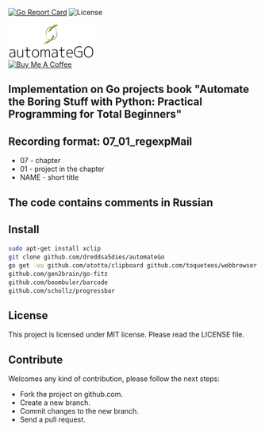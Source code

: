 [![Go Report Card](https://goreportcard.com/badge/github.com/dreddsa5dies/automateGo)](https://goreportcard.com/report/github.com/dreddsa5dies/automateGo) ![License](https://img.shields.io/badge/License-MIT-blue.svg)  

![IMAGE](img/automateGo.png)  
[![Buy Me A Coffee](https://www.buymeacoffee.com/assets/img/custom_images/black_img.png)](https://www.buymeacoffee.com/GDNsM0F)

## Implementation on Go projects  book "Automate the Boring Stuff with Python: Practical Programming for Total Beginners"

## Recording format: 07_01_regexpMail  
* 07 - chapter  
* 01 - project in the chapter  
* NAME - short title  

## The code contains comments in Russian

## Install
```bash
sudo apt-get install xclip
git clone github.com/dreddsa5dies/automateGo
go get -vu github.com/atotto/clipboard github.com/toqueteos/webbrowser github.com/jackdanger/collectlinks github.com/opesun/goquery github.com/disintegration/imaging github.com/jessevdk/go-flags github.com/anthonynsimon/bild/imgio github.com/anthonynsimon/bild/transform github.com/sfreiberg/gotwilio github.com/tealeg/xlsx github.com/emersion/go-imap github.com/emersion/go-imap/client github.com/jung-kurt/gofpdf github.com/ledongthuc/pdf github.com/tebeka/selenium
github.com/gen2brain/go-fitz
github.com/boombuler/barcode
github.com/schollz/progressbar
```

## License
This project is licensed under MIT license. Please read the LICENSE file.

## Contribute
Welcomes any kind of contribution, please follow the next steps:

- Fork the project on github.com.
- Create a new branch.
- Commit changes to the new branch.
- Send a pull request.
